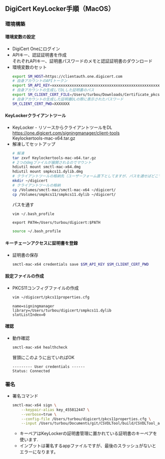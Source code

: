 ## DigiCert KeyLocker手順（MacOS）
### 環境構築
#### 環境変数の設定
- DigiCert Oneにログイン
- APIキー、認証証明書を作成  
  それぞれAPIキー、証明書パスワードのメモと認証証明書のダウンロード
- 環境変数のセット
  ```bash
  export SM_HOST=https://clientauth.one.digicert.com
  # 自身アカウントのAPIトークン
  export SM_API_KEY=xxxxxxxxxxxxxxxxxxxxxxxxxxxxxxxxxxxxxxxxxxxxxxxxxxxxxxxxxxxxxxxxxxxxxxxxxxxxxxxxxxxxxxxxxxx
  # 自身アカウントの生成してDLした証明書のパス
  export SM_CLIENT_CERT_FILE=/Users/turbou/Downloads/Certificate_pkcs12.p12
  # 自身アカウントの生成した証明書DLの際に表示されたパスワード
  SM_CLIENT_CERT_PWD=XXXXXXX
  ```
#### KeyLockerクライアントツール
- KeyLocker - リソースからクライアントツールをDL  
  https://one.digicert.com/signingmanager/client-tools  
  Keylockertools-mac-x64.tar.gz
- 解凍してセットアップ  
  ```bash
  # 解凍
  tar zxvf Keylockertools-mac-x64.tar.gz
  # 2つのdmgファイルが展開されるのでマウント
  hdiutil mount smctl-mac-x64.dmg
  hdiutil mount smpkcs11.dylib.dmg
  # クライアントツールの格納先（ユーザーフォーム直下としてますが、パスを通せばどこでも良い）
  mkdir ~/digicert
  # クライアントツールの格納
  cp /Volumes/smctl-mac/smctl-mac-x64 ~/digicert/
  cp /Volumes/smpkcs11/smpkcs11.dylib ~/digicert/
  ```
  パスを通す
  ```bash
  vim ~/.bash_profile
  ```
  ```
  export PATH=/Users/turbou/digicert:$PATH
  ```
  ```bash
  source ~/.bash_profile
  ```
#### キーチェーンアクセスに証明書を登録
- 証明書の保存
  ```bash
  smctl-mac-x64 credentials save $SM_API_KEY $SM_CLIENT_CERT_PWD
  ```
#### 設定ファイルの作成
- PKCS11コンフィグファイルの作成
  ```bash
  vim ~/digicert/pkcs11properties.cfg
  ```
  ```properties
  name=signingmanager 
  library=/Users/turbou/digicert/smpkcs11.dylib
  slotListIndex=0
  ```
#### 確認
- 動作確認
  ```bash
  smctl-mac-x64 healthcheck
  ```
  冒頭にこのように出ていればOK
  ```
  --------- User credentials ------
  Status: Connected
  ```
### 署名
- 署名コマンド
  ```bash
  smctl-mac-x64 sign \
      --keypair-alias key_455812447 \
      --verbose=true \
      --config-file /Users/turbou/digicert/pkcs11properties.cfg \
      --input /Users/turbou/Documents/git/CSVDLTool/build/CSVDLTool_aarch64.app/
  ```
  - キーペアはKeyLockerの証明書管理に置かれている証明書のキーペアを使います.
  - インプットは署名するappファイルですが、最後のスラッシュがないとエラーになります。
  
